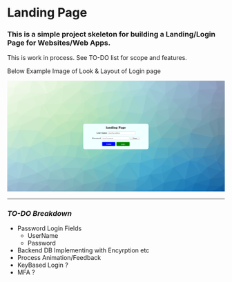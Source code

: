 # Landing Page

### This is a simple project skeleton for building a Landing/Login Page for Websites/Web Apps.

This is work in process.
See TO-DO list for scope and features.

Below Example Image of Look & Layout of Login page

![Example of Login Page](Screenshots/Screenshot1.png "Example Screenshot")

---

### *TO-DO Breakdown*

- Password Login Fields
    - UserName
    - Password
- Backend DB Implementing with Encyrption etc
- Process Animation/Feedback
- KeyBased Login ?
- MFA ?

